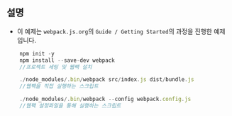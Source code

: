 ## 설명
- 이 예제는 `webpack.js.org`의 `Guide / Getting Started`의 과정을 진행한 예제입니다.

```javascript
    npm init -y
    npm install --save-dev webpack
    //프로젝트 세팅 및 웹팩 설치

    ./node_modules/.bin/webpack src/index.js dist/bundle.js
    //웹팩을 직접 실행하는 스크립트

    ./node_modules/.bin/webpack --config webpack.config.js
    //웹팩 설정파일을 통해 실행하는 스크립트
```